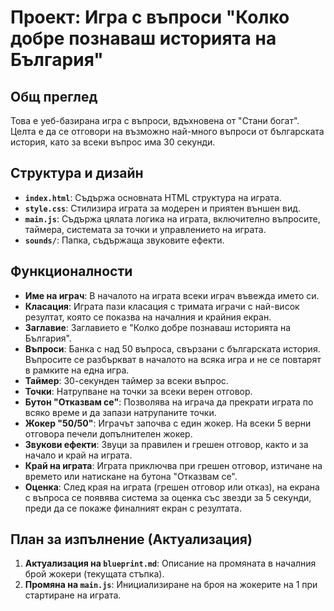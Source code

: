 # Проект: Игра с въпроси "Колко добре познаваш историята на България"

## Общ преглед

Това е уеб-базирана игра с въпроси, вдъхновена от "Стани богат". Целта е да се отговори на възможно най-много въпроси от българската история, като за всеки въпрос има 30 секунди.

## Структура и дизайн

*   **`index.html`**: Съдържа основната HTML структура на играта.
*   **`style.css`**: Стилизира играта за модерен и приятен външен вид.
*   **`main.js`**: Съдържа цялата логика на играта, включително въпросите, таймера, системата за точки и управлението на играта.
*   **`sounds/`**: Папка, съдържаща звуковите ефекти.

## Функционалности

*   **Име на играч**: В началото на играта всеки играч въвежда името си.
*   **Класация**: Играта пази класация с тримата играчи с най-висок резултат, която се показва на началния и крайния екран.
*   **Заглавие**: Заглавието е "Колко добре познаваш историята на България".
*   **Въпроси**: Банка с над 50 въпроса, свързани с българската история. Въпросите се разбъркват в началото на всяка игра и не се повтарят в рамките на една игра.
*   **Таймер**: 30-секунден таймер за всеки въпрос.
*   **Точки**: Натрупване на точки за всеки верен отговор.
*   **Бутон "Отказвам се"**: Позволява на играча да прекрати играта по всяко време и да запази натрупаните точки.
*   **Жокер "50/50"**: Играчът започва с един жокер. На всеки 5 верни отговора печели допълнителен жокер.
*   **Звукови ефекти**: Звуци за правилен и грешен отговор, както и за начало и край на играта.
*   **Край на играта**: Играта приключва при грешен отговор, изтичане на времето или натискане на бутона "Отказвам се".
*   **Оценка**: След края на играта (грешен отговор или отказ), на екрана с въпроса се появява система за оценка със звезди за 5 секунди, преди да се покаже финалният екран с резултата.

## План за изпълнение (Актуализация)

1.  **Актуализация на `blueprint.md`**: Описание на промяната в началния брой жокери (текущата стъпка).
2.  **Промяна на `main.js`**: Инициализиране на броя на жокерите на 1 при стартиране на играта.
